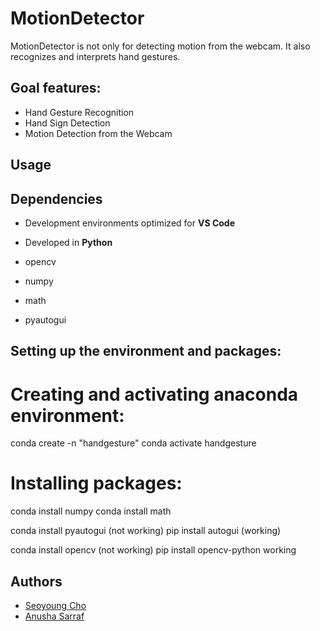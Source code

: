 # MotionDetector

MotionDetector is not only for detecting motion from the webcam. It also recognizes and interprets hand gestures.

## Goal features:

* Hand Gesture Recognition
* Hand Sign Detection
* Motion Detection from the Webcam

## Usage

## Dependencies

* Development environments optimized for **VS Code**
* Developed in **Python**
  
* opencv
* numpy
* math
* pyautogui

## Setting up the environment and packages:

# Creating and activating anaconda environment:
conda create -n "handgesture"
conda activate handgesture

# Installing packages:
conda install numpy
conda install math

conda install pyautogui (not working)
pip install autogui (working)

conda install opencv (not working)
pip install opencv-python working

## Authors

* [Seoyoung Cho](https://github.com/seoyoungcho213)
* [Anusha Sarraf](https://github.com/anushasarraf)
